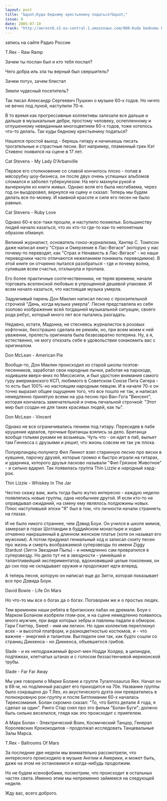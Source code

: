 ```yaml
---
layout: post
title: "&quot;Куда бедному крестьянину податься?&quot;"
issue: 8
date: 2005-07-10
track: "http://aerost8.s3.eu-central-1.amazonaws.com/008-Kuda bednomu krest'janinu podat'sja.mp3"
---
```


запись на сайте Радио России

T.Rex - Raw Ramp

Зачем ты послан был и кто тебя послал?

Чего добра иль зла ты верный был свершитель?

Зачем потух, зачем блистал

Земли чудесный посетитель?

Так писал Александр Сергеевич Пушкин о музыке 60-х годов. Но ничто не вечно под луной, наступили 70-е.

В то время как прогрессивные коллективы залезали все дальше и дальше в музыкальные дебри, простому человеку, ослепленному и оглушенному невиданным многоцветием 60-х годов, тоже хотелось что-то делать. Так куды бедному крестьянину податься?

Нашелся простой выход - берешь гитару и начинаешь писать трогательные и страстные песни. Вот например, пламенный грек Кэт Стивенс появился на сцене в 17 лет.

Cat Stevens - My Lady D'Arbanville

Первое его столкновение со славой кончилось плохо - попав в мясорубку шоу-бизнеса, он после двух очень успешных альбомов сломался и заболел туберкулезом. На него махнули рукой и вычеркнули из книги живых. Однако воля его была несгибаема, через год он выздоровел, вернулся на сцену и сказал: Теперь мы будем делать все по-моему. И наивной красоте и силе его песен не было равных.

Cat Stevens - Ruby Love

Однако 60-е все-таки прошли, и наступило похмелье. Большинству людей начало казаться, что их кто-то где-то как-то непонятным образом обманул.

Великий журналист, основатель гонзо-журнализма, Хантер С. Томпсон даже написал книгу "Страх и Омерзение в Лас-Вегасе" (которую у нас почему-то переводят, как "Страх и Ненависть в Лас-Вегасе" - но наши переводчики часто отличаются нежеланием понимать переводимое). В этой книге он отчаянно пытался разобраться - где и почему волна, сулившая всем счастье, отхлынула и пропала.

Его более практичные соотечественники, не теряя времени, начали торговать вселенской любовью в упрощенной дешевой упаковке. И всем начало казаться, что настоящая музыка умерла.

Задумчивый парень Дон Маклин написал песню с пронзительной строчкой "День, когда музыка умерла". Песня представляла из себя эзопово изображение всей тогдашней музыкальной ситуации, своего рода ребус, который много лет все пытались разгадать.

Недавно, кстати, Мадонна, не стесняясь журналисток в розовых кофточках, бесстрашно сделала ее ремэйк, но, при всем моем к ней уважении, прелесть оригинала была безвозвратно потеряна. Ну, а я, естественно, не могу отказать себе в удовольствии ознакомить вас с оригиналом.

Don McLean - American Pie

Вообще-то, Дон Маклин происходил из старой школы поэтов-песенников, заработал свои народные лычки, работая на пароходе, ходившем вверх-вниз по Миссисипи, и был удостоен внимания самого гуру американского КСП, любимого в Советском Союзе Пита Сигера - то есть был 100%-но настоящим народным певцом. И в начале 70-х он точно выразил общее ощущение того, что все пошло не так, и написал немедленно принятую всеми на ура песню про Ван-Гога "Винсент", которая кончалась замечательной и очень печальной строчкой: "Этот мир был создан не для таких красивых людей, как ты".

Don McLean - Vincent

Однако не все ограничивались пением под гитару. Пересидев в пабе крушение идеалов, прочные британцы взялись за дело. Британца вообще голыми руками не возьмешь. Чуть что - он идет в паб, выпьет там Гиннесса с друзьями и решит, что жизнь совсем не так уж плоха.

Полуирландец-полунегр Фил Линнот взял старинную песню про виски в кувшине, парочку друзей, которые громко и быстро играли на гитарах, и ударника, которого друзья ласково называли "Фил Грязное Животное" - и сильно вдарил. Так появилась группа Thin Lizzie и народный хард-рок.

Thin Lizzie - Whiskey In The Jar

Честно скажу вам, жить тогда было жутко интересно - каждую неделю появлялись новые группы, одна необычнее другой. И если кто-то не оправдывал ожиданий, на смену ему являлось полдюжины новых. Плюс наступившей эпохи "Я" был в том, что личности начали страннеть на глазах.

И не было никого страннее, чем Дэвид Боуи. Он учился в школе мимов, замерзал в горах Шотландии в буддийском монастыре и ходил отчаянно накрашенный в длинном женском платье (хотя он называл его мужским). А потом придумал гениальный ход и записал сюиту песен про жизнь и смерть воображаемой суперзвезды по имени Ziggy Stardust (Зигги Звездная Пыль) - и немедленно сам превратился в суперзвезду. Но дело тут не в звездности - умнейший и талантливейший экспериментатор, вдохновивший целые поколения, он до сих пор не складывает оружия и продолжает идти вперед.

А теперь песня, которую он написал еще до Зигги, которая показывает все про Дэвида Боуи.

David Bowie - Life On Mars

Но что-то мы все о богах да о богах. Поговорим же и о простых людях.

Тем временем наши ребята в британских пабах не дремали. Боуи с Марком Боланом изобрели глэм-рок, и на сцене немедленно появилось много мужчин, при виде которых зебры и павлины падали в обморок. Гари Глиттер, Sweet - имя им легион. Но один коллектив переплюнул всех - и высотой платформ, и разноцветностью костюмов, и - что важнее - энергией и талантом. Выглядели они так, как будто сошли со страниц Диккенса - но Диккенса, объевшегося грибов.

Slade - и их неподражаемый фронт-мен Нодди Холдер, в цилиндре, подтяжках, клетчатых штанах и с голосом беззастенчивой иерихонской трубы.

Slade - Far Far Away

Мы уже говорили о Марке Болане и группе Tyrannosaurus Rex. Начал он в 68-м, но подлинный расцвет его приходится на 70е. Название группы было сокращено до T.Rex, из акустического дуэта они превратились в полнокровную рок-группу и после Битломании 60-х началась Тирексомания. Болан скромно сказал: "То, что Битлз делали 4 года, я сделал за один". Ринго Стар снял про это фильм "Болан Буги"; должно быть сильно веселился, глядя как это происходит с приятелем.

А Марк Болан - Электрический Воин, Космический Танцор, Генерал Королевских Крококодилов - продолжал исследовать Танцевальные Залы Марса.

T.Rex - Ballrooms Of Mars

За последние две недели мы внимательно рассмотрели, что интересного происходило в музыке Англии и Америки, и может быть, даже на этом не остановимся и когда-нибудь продолжим.

Но не будем ксенофобами, посмотрим, что происходит в остальных частях света. Именно этим мы непременно займемся на следующей неделе.

Жду вас, всего доброго.
